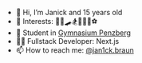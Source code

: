 - 👋 Hi, I’m Janick and 15 years old
- 👀 Interests: 👨‍💻🛹🏂🏒🏄‍♂️⚽
- 📖 Student in [Gymnasium Penzberg](https://www.gymnasium-penzberg.de)
- 👨‍💻 Fullstack Developer: Next.js
- 📫 How to reach me: [@jan1ck.braun](https://www.instagram.com/jan1ck.braun)
